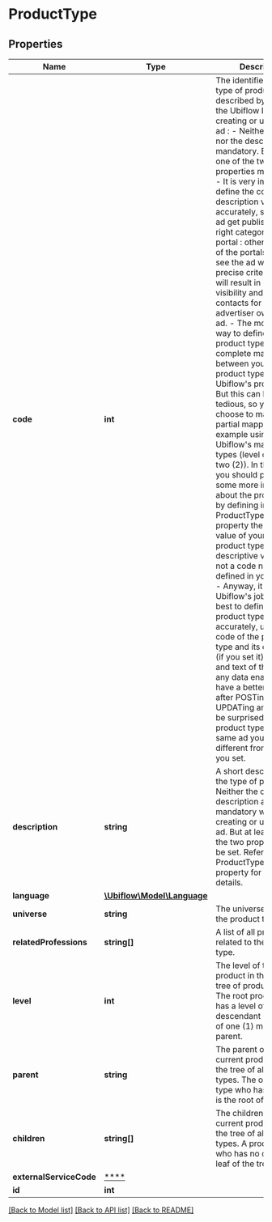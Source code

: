 # ProductType

## Properties
Name | Type | Description | Notes
------------ | ------------- | ------------- | -------------
**code** | **int** | The identifier of the type of product described by the ad, in the Ubiflow IS.  When creating or updating an ad :  - Neither the code nor the description are mandatory.   But at least one of the two properties must be set.  - It is very important to define the code or description very accurately,   so that the ad get published in the right category on each portal :   otherwise users of the portals will not see the ad when using precise criteria,   which will result in less visibility and thus less contacts for the advertiser owning the ad.  - The most accurate way to define the product type is to do a complete mapping   between your own product types and Ubiflow&#x27;s product types.   But this can be very tedious, so you can choose to make only a partial mapping,   for example using only Ubiflow&#x27;s main product types (level one (1) and two (2)).   In this case, you should please add some more information about the product type,   by defining in the ProductType.description property the full string value of your own product type,   ie the descriptive value (and not a code name) as it is defined in your own IS.  - Anyway, it is part of Ubiflow&#x27;s job to do its best to define the product type   more accurately, using the code of the product type and its description (if you set it),   the title and text of the ad, and any data enabling to have a better result.   So after POSTing or UPDATing an ad, don&#x27;t be surprised   if the product type of the same ad you GET is different from the one you set. | [optional] 
**description** | **string** | A short description of the type of product.  Neither the code nor the description are mandatory when creating or updating an ad. But at least one of the two properties must be set.  Refer to the ProductType.code property for more details. | [optional] 
**language** | [**\Ubiflow\Model\Language**](Language.md) |  | [optional] 
**universe** | **string** | The universe related to the product type. | [optional] 
**relatedProfessions** | **string[]** | A list of all professions related to the product type. | [optional] 
**level** | **int** | The level of the type of product in the whole tree of product types.  The root product type has a level of one (1).  A descendant has a level of one (1) more than its parent. | [optional] 
**parent** | **string** | The parent of the current product type, in the tree of all product types.  The only product type who has no parent is the root of the tree. | [optional] 
**children** | **string[]** | The children of the current product type, in the tree of all product types.  A product type who has no children is a leaf of the tree. | [optional] 
**externalServiceCode** | [****](.md) |  | [optional] 
**id** | **int** |  | [optional] 

[[Back to Model list]](../../README.md#documentation-for-models) [[Back to API list]](../../README.md#documentation-for-api-endpoints) [[Back to README]](../../README.md)

